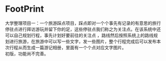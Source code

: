 # FootPrint
大学整理项目一：一个旅游踩点项目，踩点即对一个个事先有记录的有意思的旅行停驻点进行拜访游玩并留下你的足，这些停驻点我们称之为关注点。在该系统中还可以自己规划行程，事先计划好要前往的关注点 ，路线然后按照系统上的路线规划进行旅游，在旅游中可以写一些文字，发一些图片，整个行程完成后可以发布本次行程从而生成一篇游记相册，里面有一个个点对应文字图片。  
初版，功能尚不完善。
